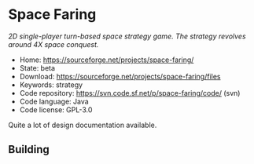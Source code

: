 # Space Faring

_2D single-player turn-based space strategy game. The strategy revolves around 4X space conquest._

- Home: https://sourceforge.net/projects/space-faring/
- State: beta
- Download: https://sourceforge.net/projects/space-faring/files
- Keywords: strategy
- Code repository: https://svn.code.sf.net/p/space-faring/code/ (svn)
- Code language: Java
- Code license: GPL-3.0

Quite a lot of design documentation available.

## Building

